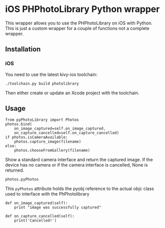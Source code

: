 # iOS PHPhotoLibrary Python wrapper

This wrapper allows you to use the PHPhotoLibrary on iOS with Python.
This is just a custom wrapper for a couple of functions not a complete wrapper.

## Installation

### iOS

You need to use the latest kivy-ios toolchain:

    ./toolchain.py build photolibrary

Then either create or update an Xcode project with the toolchain.

## Usage

    from pyPhotoLibrary import Photos
    photos.bind(
        on_image_captured=self.on_image_captured,
        on_capture_cancelled=self.on_capture_cancelled)
    if photos.isCameraAvailable:
        photos.capture_image(filename)
    else:
        photos.chooseFromGallery(filename)

Show a standard camera interface and return the captured image.
If the device has no camera or if the camera interface is cancelled, None
is returned.

    photos.pyPhotos

This `pyPhotos` attribute holds the pyobj reference to the actual objc
class used to interface with the PhPhotolibrary 

    def on_image_captured(self):
        print "image was successfully captured"

    def on_capture_cancelled(self):
        print('Cancelled!')


